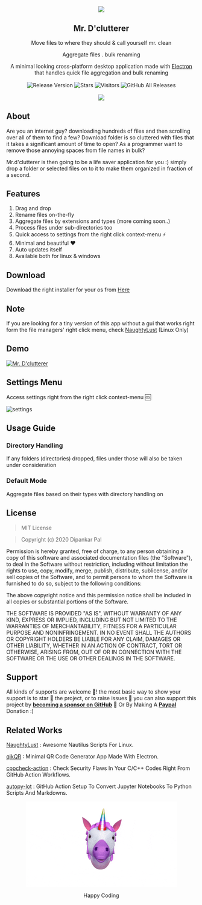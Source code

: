 <div align=center>
<p align=center><img src="./build/icons/icon256x256.png" width=200px align=center /></p>

<p align=center><h2 align=center> Mr. D'clutterer</h2></p>
<p align=center> Move files to where they should & call yourself mr. clean </p>
<p align=center> Aggregate files . bulk renaming </p>
<p align=center> A minimal looking cross-platform desktop application made with <a href="https://electronjs.org"> Electron </a> that handles quick file aggregation and bulk renaming</p>
<p align=center><img alt="Release Version" src="https://img.shields.io/github/v/release/deep5050/Mr.Dclutterer?style=flat" align=center></img>
<img alt="Stars" src="https://img.shields.io/github/stars/deep5050/Mr.Dclutterer?style=flat" align=center></img>

  <img align=center  src="https://visitor-badge.laobi.icu/badge?page_id=deep5050.Mr.Dclutterer" alt="Visitors">      
<img align=center alt="GitHub All Releases" src="https://img.shields.io/github/downloads/deep5050/Mr.Dclutterer/total?label=downloads&style=plastic">              
</p>
<p align=center><img align=center src="./screenshots/app-main.png">
</div>

## About

Are you an internet guy? downloading hundreds of files and then scrolling over all of them to find a few?
Download folder is so cluttered with files that it takes a significant amount of time to open? 
As a programmer want to remove those annoying spaces from file names in bulk? 

Mr.d'clutterer is then going to be a life saver application for you :) simply drop a folder or selected files on to it to make them organized in fraction of a second.

## Features

1. Drag and drop
2. Rename files on-the-fly
3. Aggregate files by extensions and types (more coming soon..) 
4. Process files under sub-directories too
5. Quick access to settings from the right click context-menu :zap:
6. Minimal and beautiful :heart:
7. Auto updates itself
8. Available both for linux & windows

## Download

Download the right installer for your os from [Here](https://github.com/deep5050/Mr.Dclutterer/releases/latest)

## Note

If you are looking for a tiny version of this app without a gui that works right form the file managers' right click menu, check [NaughtyLust](https://github.com/deep5050/NaughtyLust) (Linux Only)

## Demo
 [![Mr. D'clutterer](./screenshots/youtube-demo.jpg)](https://www.youtube.com/embed/HZ6AtUOcP20 "Mr. D'clutterer")


## Settings Menu

Access settings right from the right click context-menu :cool:

![settings](./screenshots/settings.png)


## Usage Guide

### Directory Handling
If any folders (directories) dropped, files under those will also be taken under consideration

### Default Mode

Aggregate files based on their types with directory handling on 

## License
>MIT License

>Copyright (c) 2020 Dipankar Pal

Permission is hereby granted, free of charge, to any person obtaining a copy
of this software and associated documentation files (the "Software"), to deal
in the Software without restriction, including without limitation the rights
to use, copy, modify, merge, publish, distribute, sublicense, and/or sell
copies of the Software, and to permit persons to whom the Software is
furnished to do so, subject to the following conditions:

The above copyright notice and this permission notice shall be included in all
copies or substantial portions of the Software.

THE SOFTWARE IS PROVIDED "AS IS", WITHOUT WARRANTY OF ANY KIND, EXPRESS OR
IMPLIED, INCLUDING BUT NOT LIMITED TO THE WARRANTIES OF MERCHANTABILITY,
FITNESS FOR A PARTICULAR PURPOSE AND NONINFRINGEMENT. IN NO EVENT SHALL THE
AUTHORS OR COPYRIGHT HOLDERS BE LIABLE FOR ANY CLAIM, DAMAGES OR OTHER
LIABILITY, WHETHER IN AN ACTION OF CONTRACT, TORT OR OTHERWISE, ARISING FROM,
OUT OF OR IN CONNECTION WITH THE SOFTWARE OR THE USE OR OTHER DEALINGS IN THE
SOFTWARE.



## Support


All kinds of supports are welcome :raised_hands:! the most basic way to show your support is to star :star2: the project, or to raise issues :speech_balloon: you can also support this project by [**becoming a sponsor on GitHub**](https://github.com/sponsors/deep5050) :clap: Or By Making A [**Paypal**](https://paypal.me/deep5050) Donation :)


## Related Works
[NaughtyLust](https://github.com/deep5050/NaughtyLust) : Awesome Nautilus Scripts For Linux.

[qikQR](https://github.com/deep5050/qikQR) : Minimal QR Code Generator App Made With Electron.

[cppcheck-action](https://github.com/deep5050/cppcheck-action) : Check Security Flaws In Your C/C++ Codes Right From GitHub Action Workflows.

[autopy-lot](https://github.com/deep5050/autopy-lot) : GitHub Action Setup To Convert Jupyter Notebooks To Python Scripts And Markdowns.

<div align=center>
<p align=center><img align=center src="https://raw.githubusercontent.com/liyasthomas/templates/master/assets/logo.gif" alt="unicorn" width="400">
</p>
<p align=center>Happy Coding</p>
</div>
